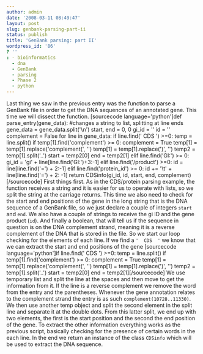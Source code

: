 ```yaml
---
author: admin
date: '2008-03-11 08:49:47'
layout: post
slug: genbank-parsing-part-ii
status: publish
title: 'GenBank parsing: part II'
wordpress_id: '86'
? ''
: - bioinformatics
  - dna
  - GenBank
  - parsing
  - Phase 2
  - python
---
```


Last thing we saw in the previous entry was the function to parse a
GenBank file in order to get the DNA sequences of an annotated gene.
This time we will dissect the function. [sourcecode
language='python']def parse\_entry(gene\_data): \#changes a string to
list, splitting at line ends gene\_data = gene\_data.split('\\n') start,
end = 0, 0 gi\_id = '' id = '' complement = False for line in
gene\_data: if line.find(' CDS ') \>=0: temp = line.split() if
temp[1].find('complement') \>= 0: complement = True temp[1] =
temp[1].replace('complement(', '') temp[1] = temp[1].replace(')', '')
temp2 = temp[1].split('..') start = temp2[0] end = temp2[1] elif
line.find('GI:') \>= 0: gi\_id = 'gi' + line[line.find('GI:')+3:-1] elif
line.find('/product') \>=0: id = line[line.find('=') + 2:-1] elif
line.find('protein\_id') \>= 0: id += '\\t' + line[line.find('=') + 2:
-1] return CDSinfo(gi\_id, id, start, end, complement)[/sourcecode]
First things first. As in the CDS/protein parsing example, the function
receives a string and it is easier for us to operate with lists, so we
split the string at the carriage returns. This time we also need to
check for the start and end positions of the gene in the long string
that is the DNA sequence of a GenBank file, so we just declare a couple
of integers `start` and `end`. We also have a couple of strings to
receive the gi ID and the gene product (`id`). And finally a boolean,
that will tell us if the sequence in question is on the DNA complement
strand, meaning it is a reverse complement of the DNA that is stored in
the file. So we start our loop checking for the elements of each line.
If we find a `'  CDS  '` we know that we can extract the start and end
positions of the gene [sourcecode language='python']if line.find(' CDS
') \>=0: temp = line.split() if temp[1].find('complement') \>= 0:
complement = True temp[1] = temp[1].replace('complement(', '') temp[1] =
temp[1].replace(')', '') temp2 = temp[1].split('..') start = temp2[0]
end = temp2[1][/sourcecode] We use temporary list and split the line at
the spaces and then move to get the information from it. If the line is
a reverse complement we remove the word from the entry and the
parentheses. Whenever the gene annotation relates to the complement
strand the entry is as such `complement(10728..11330)`. We then use
another temp object and split the second element in the split line and
separate it at the double dots. From this latter split, we end up with
two elements, the first is the start position and the second the end
position of the gene. To extract the other information everything works
as the previous script, basically checking for the presence of certain
words in the each line. In the end we return an instance of the class
`CDSinfo` which will be used to extract the DNA sequence.
